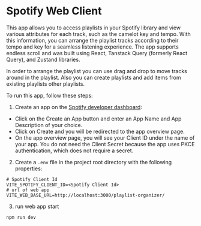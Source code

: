# Spotify Web Client

This app allows you to access playlists in your Spotify library and view various attributes for each track, such as the camelot key and tempo. With this information, you can arrange the playlist tracks according to their tempo and key for a seamless listening experience. The app supports endless scroll and was built using React, Tanstack Query (formerly React Query), and Zustand libraries.

In order to arrange the playlist you can use drag and drop to move tracks around in the playlist. Also you can create playlists and add items from existing playlists other playlists.

To run this app, follow these steps:

1. Create an app on the [Spotify developer dashboard](https://developer.spotify.com/dashboard):
  - Click on the Create an App button and enter an App Name and App Description of your choice.
  - Click on Create and you will be redirected to the app overview page.
  - On the app overview page, you will see your Client ID under the name of your app. You do not need the Client Secret because the app uses PKCE authentication, which does not require a secret.

2. Create a `.env` file in the project root directory with the following properties:
```
# Spotify Client Id
VITE_SPOTIFY_CLIENT_ID=<Spotify Client Id>
# url of web app
VITE_WEB_BASE_URL=http://localhost:3000/playlist-organizer/ 
```
3. run web app start
```
npm run dev
```